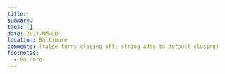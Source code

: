 ```yaml
---
title: 
summary: 
tags: []
date: 202Y-MM-DD
location: Baltimore
comments: (false turns closing off; string adds to default closing)
footnotes:
  - Go here.
---
```

